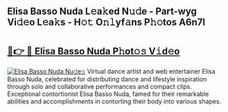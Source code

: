 ## Elisa Basso Nuda L𝚎a𝚔ed N𝚞𝚍e - Part-wyg Vi𝚍𝚎o L𝚎a𝚔s - H𝚘𝚝 O𝚗𝚕yf𝚊ns P𝚑𝚘tos A6n7l

# <h2><a href="http://kfeerb8.oniu.top/?m=Elisa+Basso+Nuda">🔗👉 🔴 Elisa Basso Nuda P𝚑ot𝚘𝚜 V𝚒d𝚎o</a></h2>

[![Elisa Basso Nuda Nu𝚍e𝚜](https://i.imgur.com/0qMVB7G.gif)](http://kfeerb8.oniu.top/?m=Elisa+Basso+Nuda)
Virtual dance artist and web entertainer Elisa Basso Nuda, celebrated for distributing dance and lifestyle inspiration through solo and collaborative performances and compact clips. Exceptional contortionist Elisa Basso Nuda, famed for their remarkable abilities and accomplishments in contorting their body into various shapes.  
